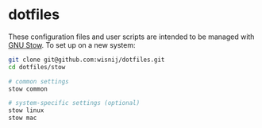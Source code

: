 # dotfiles

These configuration files and user scripts are intended to be managed with
[GNU Stow](https://www.gnu.org/software/stow/).  To set up on a new system:

```bash
git clone git@github.com:wisnij/dotfiles.git
cd dotfiles/stow

# common settings
stow common

# system-specific settings (optional)
stow linux
stow mac
```

